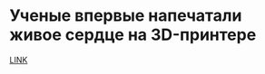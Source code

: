 # Ученые впервые напечатали живое сердце на 3D-принтере 



[LINK](https://varlamov.ru/3398201.html)
